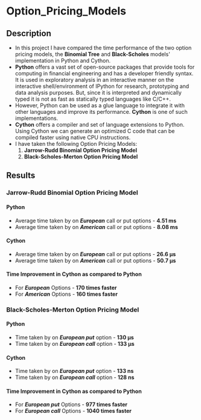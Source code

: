 # Option_Pricing_Models
## Description
- In this project I have compared the time performance of the two option pricing models, the **Binomial Tree** and **Black-Scholes** models' implementation in Python and Cython.
- **Python** offers a vast set of open-source packages that provide tools for computing in financial engineering and has a developer friendly syntax. It is used in exploratory analysis in an interactive manner on the interactive shell/environment of IPython for research, prototyping and data analysis purposes. But, since it is interpreted and dynamically typed it is not as fast as statically typed languages like C/C++.
- However, Python can be used as a glue language to integrate it with other languages and improve its performance. **Cython** is one of such implementations.
- **Cython** offers a compiler and set of language extensions to Python. Using Cython we can generate an optimized C code that can be compiled faster using native CPU instructions.
- I have taken the following Option Pricing Models:
    1. **Jarrow-Rudd Binomial Option Pricing Model**
    2. **Black-Scholes-Merton Option Pricing Model**
## Results 
### Jarrow-Rudd Binomial Option Pricing Model
#### Python
- Average time taken by on ***European*** call or put options - **4.51 ms**
- Average time taken by on ***American*** call or put options - **8.08 ms**
#### Cython
- Average time taken by on ***European*** call or put options - **26.6 µs**
- Average time taken by on ***American*** call or put options - **50.7 µs**
#### Time Improvement in Cython as compared to Python
- For ***European*** Options - **170 times faster**
- For ***American*** Options - **160 times faster**

### Black-Scholes-Merton Option Pricing Model
#### Python
- Time taken by on ***European put*** option - **130 µs**
- Time taken by on ***European call*** option - **133 µs**
#### Cython
- Time taken by on ***European put*** option - **133 ns**
- Time taken by on ***European call*** option - **128 ns**
#### Time Improvement in Cython as compared to Python
- For ***European put*** Options - **977 times faster**
- For ***European call*** Options - **1040 times faster**
